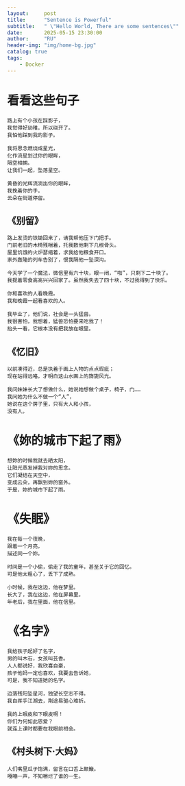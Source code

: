 ```yaml
---
layout:     post
title:      "Sentence is Powerful"
subtitle:   " \"Hello World, There are some sentences\""
date:       2025-05-15 23:30:00
author:     "RU"
header-img: "img/home-bg.jpg"
catalog: true
tags:
    - Docker
---
```



# 看看这些句子

```
路上有个小孩在踩影子，
我觉得好幼稚，所以绕开了。
我怕他踩到我的影子。
```

```
我将思念燃烧成星光，
化作流星划过你的眼眸，
隔空相拥。
让我们一起，坠落星空。
```

```
黄昏的光辉流淌出你的眼眸，
我挽着你的手，
云朵在街道停留。
```

## 《别留》
```
路上发烫的铁锄回来了，请我帮他压下门把手。
门前老旧的木椅残喘着，托我数他剩下几根骨头。
屋里饥饿的火炉瑟缩着，求我给他粮食开口。
家外轰隆的列车告别了，恨我隔他一坠深沟。
```

```
今天学了一个魔法，微信里有六十块，眼一闭，“啪”，只剩下二十块了。
我提着零食高高兴兴回家了。虽然我失去了四十块，不过我得到了快乐。
```

```
你和喜欢的人看晚霞。
我和晚霞一起看喜欢的人。
```

```
我毕业了，他们说，社会是一头猛兽。
我很害怕，我想着，猛兽恐怕要来吃我了！
抬头一看，它根本没有把我放在眼里。
```

## 《忆旧》
```
以前凑得近，总是执着于画上人物的点点瑕疵；
现在站得远咯，才明白这山水画上的旖旎风光。
```

```
我问妹妹长大了想做什么，她说她想做个桌子，椅子，门……
我问她为什么不做一个“人”，
她说在这个房子里，只有大人和小孩，
没有人。
```


#  《妳的城市下起了雨》
```
想妳的时候我就去晒太阳，
让阳光蒸发掉我对妳的思念。
它们凝结在天空中，
变成云朵，再飘到妳的窗外。
于是，妳的城市下起了雨。
```

#  《失眠》
```
我在每一个夜晚，
跟着一个月亮，
描述同一个妳。
```

```
时间是一个小偷，偷走了我的童年，甚至关于它的回忆。
可是他太粗心了，丢下了成熟。
```

```
小时候，我在这边，他在梦里。
长大了，我在这边，他在屏幕里。
年老后，我在里面，他在信里。
```

#  《名字》
```
我给孩子起好了名字，
男的叫木石，女孩叫芸香。
人人都说好，我欣喜自豪，
孩子他妈一定也喜欢，我要去告诉她，
可是，我不知道她的名字。
```

```
边落残阳坠星河，独望长空志不得。
我自挥手江湖去，荆途易驱心难折。
```

```
我的上眼皮和下眼皮啊！
你们为何如此恩爱？
就连上课时都要在我眼前相会。
```

## 《村头树下·大妈》
```
人们嘴里瓜子饱满，留言在口舌上颠簸。
嘎嘣一声，不知嚼烂了谁的一生。
```
